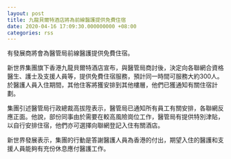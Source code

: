 ```yaml
---
layout: post
title: 九龍貝爾特酒店將為前線醫護提供免費住宿
date: 2020-04-16 17:09:30.000000000 +08:00
categories: rss
---
```


有發展商將會為醫管局前線醫護提供免費住宿。

新世界集團旗下香港九龍貝爾特酒店宣布，與醫管局商討後，決定向各聯網合資格醫生、護士及支援人員等，提供免費住宿服務，預計同一時間可服務大約300人。於醫護人員入住期間，其他住客將獲安排到其他樓層，他們已獲通知有關住宿計劃。

集團引述醫管局行政總裁高拔陞表示，醫管局已通知所有員工有關安排，各聯網反應正面。他說，部份同事由於需要在較高風險崗位工作，醫管局有提供特別津貼，以自行安排住宿，他們亦可選擇向聯網登記入住有關酒店。

新世界發展表示，集團的行動是答謝醫護人員為香港的付出，期望入住的醫護和支援人員能夠有充份休息應付醫護工作。
